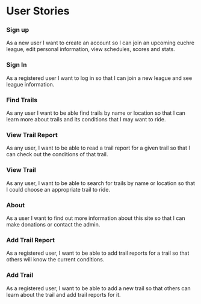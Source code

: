 # User Stories


### Sign up

As a new user I want to create an account so I can join an upcoming euchre league, edit personal information,
view schedules, scores and stats. 

### Sign In

As a registered user I want to log in so that I can join a new league and see league information.

### Find Trails

As any user I want to be able find trails by name or location so that I can learn more about trails and its conditions that I may want to ride.

### View Trail Report

As any user, I want to be able to read a trail report for a given trail so that I can check out the conditions of that trail.

### View Trail

As any user, I want to be able to search for trails by name or location so that I could choose an appropriate trail to ride.

### About

As a user I want to find out more information about this site so that I can make donations or contact the admin.

### Add Trail Report

As a registered user, I want to be able to add trail reports for a trail so that others will know the current conditions.

### Add Trail 

As a registered user, I want to be able to add a new trail so that others can learn about the trail and add trail reports for it.
